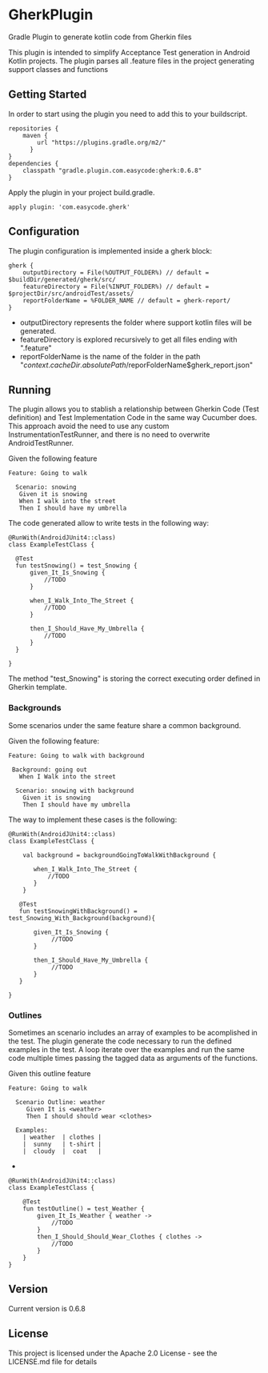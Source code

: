 # GherkPlugin
Gradle Plugin to generate kotlin code from Gherkin files

This plugin is intended to simplify Acceptance Test generation in Android Kotlin projects.
The plugin parses all .feature files in the project generating support classes and functions

## Getting Started

In order to start using the plugin you need to add this to your buildscript.

    repositories {
        maven { 
            url "https://plugins.gradle.org/m2/"  
          }
    }
    dependencies {
        classpath "gradle.plugin.com.easycode:gherk:0.6.8"
    }
    
 Apply the plugin in your project build.gradle.
 
    apply plugin: 'com.easycode.gherk'
    
 ## Configuration
 
 The plugin configuration is implemented inside a gherk block:
 
    gherk {
        outputDirectory = File(%OUTPUT_FOLDER%) // default = $buildDir/generated/gherk/src/
        featureDirectory = File(%INPUT_FOLDER%) // default = $projectDir/src/androidTest/assets/
        reportFolderName = %FOLDER_NAME // default = gherk-report/
    }
 
 * outputDirectory represents the folder where support kotlin files will be generated.
 * featureDirectory is explored recursively to get all files ending with ".feature"
 * reportFolderName is the name of the folder in the path "${context.cacheDir.absolutePath}/$reporFolderName$gherk_report.json"
 
 ## Running
 
 The plugin allows you to stablish a relationship between Gherkin Code (Test definition) and Test Implementation Code in the 
 same way Cucumber does. This approach avoid the need to use any custom InstrumentationTestRunner, and there is no need to 
 overwrite AndroidTestRunner.
 
 Given the following feature
 
    Feature: Going to walk
    
      Scenario: snowing
       Given it is snowing
       When I walk into the street
       Then I should have my umbrella

The code generated allow to write tests in the following way:

    @RunWith(AndroidJUnit4::class)
    class ExampleTestClass {

      @Test
      fun testSnowing() = test_Snowing {
          given_It_Is_Snowing { 
              //TODO
          }

          when_I_Walk_Into_The_Street { 
              //TODO 
          }

          then_I_Should_Have_My_Umbrella { 
              //TODO 
          }
      }
    
    }

 The method "test_Snowing" is storing the correct executing order defined in Gherkin template.
 
 ### Backgrounds
 
 Some scenarios under the same feature share a common background. 
 
 Given the following feature:
 
    Feature: Going to walk with background

     Background: going out
       When I Walk into the street

      Scenario: snowing with background
        Given it is snowing
        Then I should have my umbrella
 
 
 The way to implement these cases is the following:
 
    @RunWith(AndroidJUnit4::class)
    class ExampleTestClass {

        val background = backgroundGoingToWalkWithBackground {

           when_I_Walk_Into_The_Street {
               //TODO
           }
        }

       @Test
       fun testSnowingWithBackground() = test_Snowing_With_Background(background){

           given_It_Is_Snowing { 
                //TODO
           }

           then_I_Should_Have_My_Umbrella {
                //TODO
           }
       }

    }
 
 ### Outlines
 
Sometimes an scenario includes an array of examples to be acomplished in the test. The plugin generate the code necessary to
run the defined examples in the test. A loop iterate over the examples and run the same code multiple times passing the
tagged data as arguments of the functions.

Given this outline feature

    Feature: Going to walk

      Scenario Outline: weather
         Given It is <weather>
         Then I should should wear <clothes>

      Examples:
        | weather  | clothes |
        |  sunny   | t-shirt |
        |  cloudy  |  coat   |

 -
 
    @RunWith(AndroidJUnit4::class)
    class ExampleTestClass {

        @Test
        fun testOutline() = test_Weather { 
            given_It_Is_Weather { weather ->  
                //TODO
            }
            then_I_Should_Should_Wear_Clothes { clothes ->
                //TODO
            }
        }
    }
    
 ## Version
 
 Current version is 0.6.8
 

 ## License
 
This project is licensed under the Apache 2.0 License - see the LICENSE.md file for details
 
 
 
